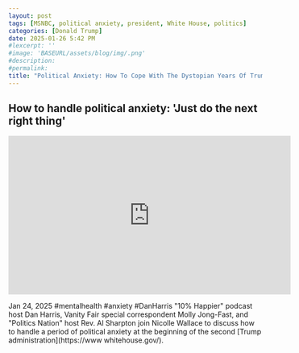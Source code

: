 ```yaml
---
layout: post
tags: [MSNBC, political anxiety, president, White House, politics]
categories: [Donald Trump]
date: 2025-01-26 5:42 PM
#lexcerpt: ''
#image: 'BASEURL/assets/blog/img/.png'
#description:
#permalink:
title: "Political Anxiety: How To Cope With The Dystopian Years Of Trump"
---
```



## How to handle political anxiety: 'Just do the next right thing'

<iframe width="560" height="315" src="https://www.youtube.com/embed/QGfFdbaO2Y0?si=bvwEGq1DvzRHl13o" title="YouTube video player" frameborder="0" allow="accelerometer; autoplay; clipboard-write; encrypted-media; gyroscope; picture-in-picture; web-share" referrerpolicy="strict-origin-when-cross-origin" allowfullscreen></iframe>

Jan 24, 2025  #mentalhealth #anxiety #DanHarris
"10% Happier" podcast host Dan Harris, Vanity Fair special correspondent Molly Jong-Fast, and "Politics Nation" host Rev. Al Sharpton join Nicolle Wallace to discuss how to handle a period of political anxiety at the beginning of the second [Trump administration](https://www whitehouse.gov/). 


